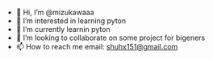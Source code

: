 - 👋 Hi, I’m @mizukawaaa
- 👀 I’m interested in learning pyton 
- 🌱 I’m currently learnin pyton 
- 💞️ I’m looking to collaborate on some project for bigeners
- 📫 How to reach me  email: shuhx151@gmail.com

<!---
mizukawaaa/mizukawaaa is a ✨ special ✨ repository because its `README.md` (this file) appears on your GitHub profile.
You can click the Preview link to take a look at your changes.
--->
